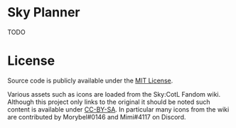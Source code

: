 # Sky Planner

TODO

# License

Source code is publicly available under the [MIT License](https://github.com/Silverfeelin/SkyGame-Planner/blob/master/LICENSE).

Various assets such as icons are loaded from the Sky:CotL Fandom wiki. Although this project only links to the original it should be noted such content is available under [CC-BY-SA](https://www.fandom.com/licensing). In particular many icons from the wiki are contributed by Morybel#0146 and Mimi#4117 on Discord.
